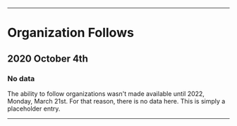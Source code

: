 
***

# Organization Follows

## 2020 October 4th

### No data

The ability to follow organizations wasn't made available until 2022, Monday, March 21st. For that reason, there is no data here. This is simply a placeholder entry.

***
